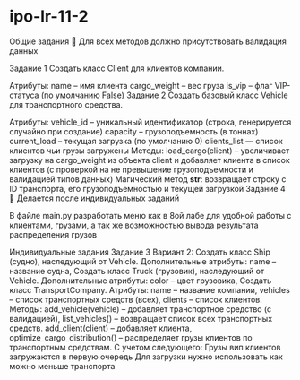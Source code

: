 # ipo-lr-11-2
Общие задания
🚨
Для всех методов должно присутствовать валидация данных

Задание 1
Создать класс Client для клиентов компании.

Атрибуты:
name – имя клиента
cargo_weight – вес груза
is_vip – флаг VIP-статуса (по умолчанию False)
Задание 2
Создать базовый класс Vehicle для транспортного средства.

Атрибуты:
vehicle_id – уникальный идентификатор (строка, генерируется случайно при создание)
capacity – грузоподъемность (в тоннах)
current_load – текущая загрузка (по умолчанию 0)
clients_list — список клиентов чьи грузы загружены
Методы:
load_cargo(client) – увеличивает загрузку на cargo_weight из объекта client и добавляет клиента в список клиентов (с проверкой на не превышение грузоподъемности и валидацией типов данных)
Магический метод __str__: возвращает строку с ID транспорта, его грузоподъемностью и текущей загрузкой
Задание 4
🚨
Делается после индивидуальных заданий

В файле main.py разработать меню как в 8ой лабе для удобной работы с клиентами, грузами, а так же возможностью вывода результата распределения грузов

Индивидуальные задания
Задание 3
Вариант 2:
Создать класс Ship (судно), наследующий от Vehicle.
Дополнительные атрибуты:
name – название судна,
Создать класс Truck (грузовик), наследующий от Vehicle.
Дополнительные атрибуты:
color – цвет грузовика,
Создать класс TransportCompany.
Атрибуты:
name – название компании,
vehicles – список транспортных средств (всех),
clients – список клиентов.
Методы:
add_vehicle(vehicle) – добавляет транспортное средство (с валидацией),
list_vehicles() – возвращает список всех транспортных средств.
add_client(client) – добавляет клиента,
optimize_cargo_distribution() – распределяет грузы клиентов по транспортным средствам. С учетом следующего:
Грузы вип клиентов загружаются в первую очередь
Для загрузки нужно использовать как можно меньше транспорта
